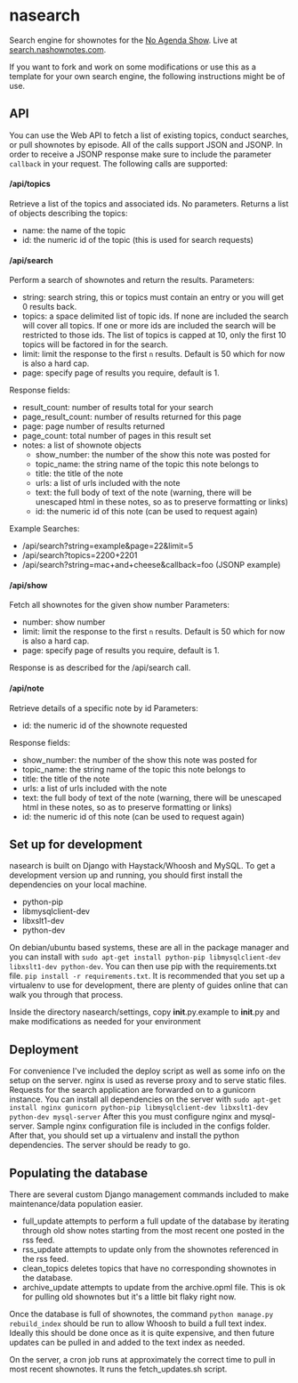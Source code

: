 nasearch
========

Search engine for shownotes for the [No Agenda Show](http://www.noagendashow.com/). Live at [search.nashownotes.com](http://search.nashownotes.com).

If you want to fork and work on some modifications or use this as a template for your own search engine, the following instructions might be of use.

API
----------------------
You can use the Web API to fetch a list of existing topics, conduct searches, or pull shownotes by episode.
All of the calls support JSON and JSONP.
In order to receive a JSONP response make sure to include the parameter `callback` in your request.
The following calls are supported:

#### /api/topics

Retrieve a list of the topics and associated ids.
No parameters.
Returns a list of objects describing the topics:

+ name: the name of the topic
+ id: the numeric id of the topic (this is used for search requests)

#### /api/search

Perform a search of shownotes and return the results.
Parameters:

 + string: search string, this or topics must contain an entry or you will get 0 results back.
 + topics: a space delimited list of topic ids. If none are included the search will cover all topics. If one or more ids are included the search will be restricted to those ids. The list of topics is capped at 10, only the first 10 topics will be factored in for the search.
 + limit: limit the response to the first `n` results. Default is 50 which for now is also a hard cap.
 + page: specify page of results you require, default is 1.

 Response fields:

 + result_count: number of results total for your search
 + page_result_count: number of results returned for this page
 + page: page number of results returned
 + page_count: total number of pages in this result set
 + notes: a list of shownote objects
   + show_number: the number of the show this note was posted for
   + topic_name: the string name of the topic this note belongs to
   + title: the title of the note
   + urls: a list of urls included with the note
   + text: the full body of text of the note (warning, there will be unescaped html in these notes, so as to preserve formatting or links)
   + id: the numeric id of this note (can be used to request again)

Example Searches:

 + /api/search?string=example&page=22&limit=5
 + /api/search?topics=2200+2201
 + /api/search?string=mac+and+cheese&callback=foo (JSONP example)

#### /api/show

Fetch all shownotes for the given show number
Parameters:

 + number: show number
 + limit: limit the response to the first `n` results. Default is 50 which for now is also a hard cap.
 + page: specify page of results you require, default is 1.

Response is as described for the /api/search call.

#### /api/note

 Retrieve details of a specific note by id
 Parameters:

 + id: the numeric id of the shownote requested

Response fields:
 + show_number: the number of the show this note was posted for
 + topic_name: the string name of the topic this note belongs to
 + title: the title of the note
 + urls: a list of urls included with the note
 + text: the full body of text of the note (warning, there will be unescaped html in these notes, so as to preserve formatting or links)
 + id: the numeric id of this note (can be used to request again)

Set up for development
----------------------
nasearch is built on Django with Haystack/Whoosh and MySQL.
To get a development version up and running, you should first install the dependencies on your local machine.

+ python-pip
+ libmysqlclient-dev
+ libxslt1-dev
+ python-dev

On debian/ubuntu based systems, these are all in the package manager and you can install with `sudo apt-get install python-pip libmysqlclient-dev libxslt1-dev python-dev`. You can then use pip with the requirements.txt file. `pip install -r requirements.txt`. It is recommended that you set up a virtualenv to use for development, there are plenty of guides online that can walk you through that process.

Inside the directory nasearch/settings, copy __init__.py.example to __init__.py and make modifications as needed for your environment

Deployment
------------
For convenience I've included the deploy script as well as some info on the setup on the server. nginx is used as reverse proxy and to serve static files. Requests for the search application are forwarded on to a gunicorn instance.
You can install all dependencies on the server with `sudo apt-get install nginx gunicorn python-pip libmysqlclient-dev libxslt1-dev python-dev mysql-server`
After this you must configure nginx and mysql-server. Sample nginx configuration file is included in the configs folder.
After that, you should set up a virtualenv and install the python dependencies. The server should be ready to go.

Populating the database
-----------
There are several custom Django management commands included to make maintenance/data population easier.

+ full_update attempts to perform a full update of the database by iterating through old show notes starting from the most recent one posted in the rss feed.
+ rss_update attempts to update only from the shownotes referenced in the rss feed.
+ clean_topics deletes topics that have no corresponding shownotes in the database.
+ archive_update attempts to update from the archive.opml file. This is ok for pulling old shownotes but it's a little bit flaky right now.

Once the database is full of shownotes, the command `python manage.py rebuild_index` should be run to allow Whoosh to build a full text index. Ideally this should be done once as it is quite expensive, and then future updates can be pulled in and added to the text index as needed.

On the server, a cron job runs at approximately the correct time to pull in most recent shownotes. It runs the fetch_updates.sh script.
